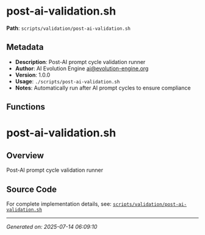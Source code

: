 # post-ai-validation.sh

**Path**: `scripts/validation/post-ai-validation.sh`

## Metadata

- **Description**: Post-AI prompt cycle validation runner
- **Author**: AI Evolution Engine <ai@evolution-engine.org>
- **Version**: 1.0.0
- **Usage**: `./scripts/post-ai-validation.sh`
- **Notes**: Automatically run after AI prompt cycles to ensure compliance

## Functions

# post-ai-validation.sh

## Overview

Post-AI prompt cycle validation runner


## Source Code

For complete implementation details, see: [`scripts/validation/post-ai-validation.sh`](../../scripts/validation/post-ai-validation.sh)

---
*Generated on: 2025-07-14 06:09:10*
